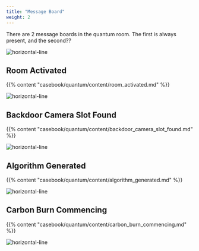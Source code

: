 ```yaml
---
title: "Message Board"
weight: 2
---
```


There are 2 message boards in the quantum room. The first is always present, and the second??

![horizontal-line](/images/green-line.png)

## Room Activated
{{% content "casebook/quantum/content/room_activated.md" %}}

![horizontal-line](/images/green-line.png)

## Backdoor Camera Slot Found
{{% content "casebook/quantum/content/backdoor_camera_slot_found.md" %}}

![horizontal-line](/images/green-line.png)

## Algorithm Generated
{{% content "casebook/quantum/content/algorithm_generated.md" %}}

![horizontal-line](/images/green-line.png)

## Carbon Burn Commencing
{{% content "casebook/quantum/content/carbon_burn_commencing.md" %}}

![horizontal-line](/images/green-line.png)
